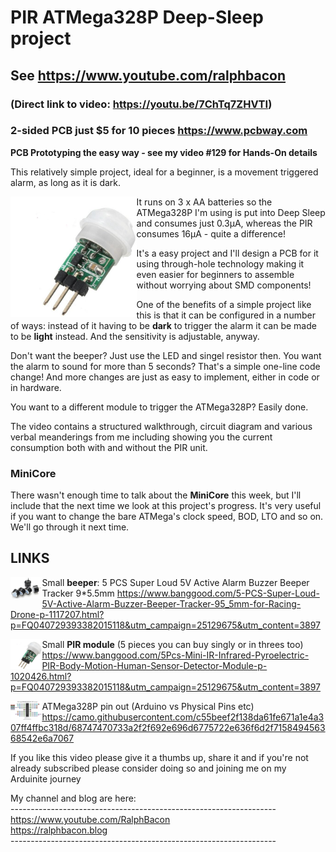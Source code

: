 # PIR ATMega328P Deep-Sleep project
## See https://www.youtube.com/ralphbacon
### (Direct link to video: https://youtu.be/7ChTq7ZHVTI)

### 2-sided PCB just $5 for 10 pieces https://www.pcbway.com
**PCB Prototyping the easy way - see my video #129 for Hands-On details**

This relatively simple project, ideal for a beginner, is a movement triggered alarm, as long as it is dark. 

<img src="/images/smallpir.JPG" align="left" width="40%" title="Small PIR">
    
It runs on 3 x AA batteries so the ATMega328P I'm using is put into Deep Sleep and consumes just 0.3µA, whereas the PIR consumes 16µA - quite a difference!

It's a easy project and I'll design a PCB for it using through-hole technology making it even easier for beginners to assemble without worrying about SMD components!

One of the benefits of a simple project like this is that it can be configured in a number of ways: instead of it having to be **dark** to trigger the alarm it can be made to be **light** instead. And the sensitivity is adjustable, anyway.

Don't want the beeper? Just use the LED and singel resistor then. You want the alarm to sound for more than 5 seconds? That's a simple one-line code change! And more changes are just as easy to implement, either in code or in hardware.

You want to a different module to trigger the ATMega328P? Easily done.

The video contains a structured walkthrough, circuit diagram and various verbal meanderings from me including showing you the current consumption both with and without the PIR unit.

### MiniCore

There wasn't enough time to talk about the **MiniCore** this week, but I'll include that the next time we look at this project's progress. It's very useful if you want to change the bare ATMega's clock speed, BOD, LTO and so on. We'll go through it next time.  


## LINKS

<img src="images/smallBeeper.JPG" width="10%" align="left">Small **beeper**: 5 PCS Super Loud 5V Active Alarm Buzzer Beeper Tracker 9\*5.5mm
https://www.banggood.com/5-PCS-Super-Loud-5V-Active-Alarm-Buzzer-Beeper-Tracker-95_5mm-for-Racing-Drone-p-1117207.html?p=FQ040729393382015118&utm_campaign=25129675&utm_content=3897  

<img src="images/smallpir.JPG" width="10%" align="left">Small **PIR module** (5 pieces you can buy singly or in threes too)  
https://www.banggood.com/5Pcs-Mini-IR-Infrared-Pyroelectric-PIR-Body-Motion-Human-Sensor-Detector-Module-p-1020426.html?p=FQ040729393382015118&utm_campaign=25129675&utm_content=3897

<img src="images/ATmega328P-Pinmapping.JPG" width="10%" align="left">ATMega328P pin out (Arduino vs Physical Pins etc)  
https://camo.githubusercontent.com/c55beef2f138da61fe671a1e4a307ff4ffbc318d/68747470733a2f2f692e696d6775722e636f6d2f715849456368542e6a7067

If you like this video please give it a thumbs up, share it and if you're not already subscribed please consider doing so and joining me on my Arduinite journey

My channel and blog are here:  
\------------------------------------------------------------------  
https://www.youtube.com/RalphBacon  
https://ralphbacon.blog  
\------------------------------------------------------------------
